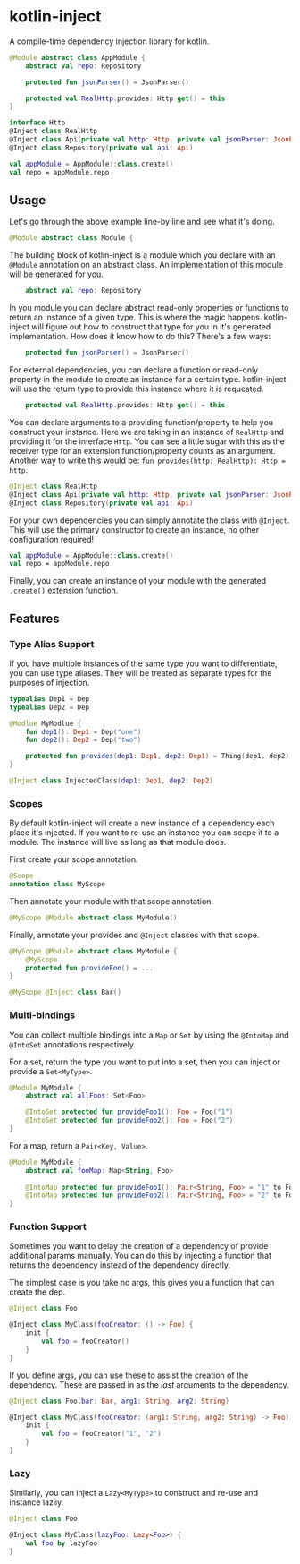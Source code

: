 # kotlin-inject

A compile-time dependency injection library for kotlin.

```kotlin
@Module abstract class AppModule {
    abstract val repo: Repository

    protected fun jsonParser() = JsonParser()

    protected val RealHttp.provides: Http get() = this
}

interface Http
@Inject class RealHttp
@Inject class Api(private val http: Http, private val jsonParser: JsonParser)
@Inject class Repository(private val api: Api)
```
```kotlin
val appModule = AppModule::class.create()
val repo = appModule.repo
```

## Usage

Let's go through the above example line-by line and see what it's doing.

```kotlin
@Module abstract class Module {
```
The building block of kotlin-inject is a module which you declare with an `@Module` annotation on an abstract class. An
implementation of this module will be generated for you.

```kotlin
    abstract val repo: Repository
```
In you module you can declare abstract read-only properties or functions to return an instance of a given type. This is
where the magic happens. kotlin-inject will figure out how to construct that type for you in it's generated
implementation. How does it know how to do this? There's a few ways:

```kotlin
    protected fun jsonParser() = JsonParser()
```
For external dependencies, you can declare a function or read-only property in the module to create an instance for a 
certain type. kotlin-inject will use the return type to provide this instance where it is requested.

```kotlin
    protected val RealHttp.provides: Http get() = this
```
You can declare arguments to a providing function/property to help you construct your instance. Here we are taking in an
instance of `RealHttp` and providing it for the interface `Http`. You can see a little sugar with this as the receiver 
type for an extension function/property counts as an argument. Another way to write this would be:
`fun provides(http: RealHttp): Http = http`.

```kotlin
@Inject class RealHttp
@Inject class Api(private val http: Http, private val jsonParser: JsonParser)
@Inject class Repository(private val api: Api)
```
For your own dependencies you can simply annotate the class with `@Inject`. This will use the primary constructor to
create an instance, no other configuration required!

```kotlin
val appModule = AppModule::class.create()
val repo = appModule.repo
```

Finally, you can create an instance of your module with the generated `.create()` extension function.

## Features

### Type Alias Support

If you have multiple instances of the same type you want to differentiate, you can use type aliases. They will be 
treated as separate types for the purposes of injection.

```kotlin
typealias Dep1 = Dep
typealias Dep2 = Dep

@Modlue MyModlue {
    fun dep1(): Dep1 = Dep("one")
    fun dep2(): Dep2 = Dep("two")

    protected fun provides(dep1: Dep1, dep2: Dep1) = Thing(dep1, dep2)
}

@Inject class InjectedClass(dep1: Dep1, dep2: Dep2)
```

### Scopes

By default kotlin-inject will create a new instance of a dependency each place it's injected. If you want to re-use an
instance you can scope it to a module. The instance will live as long as that module does.

First create your scope annotation.
```kotlin
@Scope
annotation class MyScope
```

Then annotate your module with that scope annotation.

```kotlin
@MyScope @Module abstract class MyModule()
```

Finally, annotate your provides and `@Inject` classes with that scope.

```kotlin
@MyScope @Module abstract class MyModule {
    @MyScope
    protected fun provideFoo() = ...
}

@MyScope @Inject class Bar()
```

### Multi-bindings

You can collect multiple bindings into a `Map` or `Set` by using the `@IntoMap` and `@IntoSet` annotations respectively.

For a set, return the type you want to put into a set, then you can inject or provide a `Set<MyType>`.

```kotlin
@Module MyModule {
    abstract val allFoos: Set<Foo>

    @IntoSet protected fun provideFoo1(): Foo = Foo("1")
    @IntoSet protected fun provideFoo2(): Foo = Foo("2")
}
```

For a map, return a `Pair<Key, Value>`.

```kotlin
@Module MyModule {
    abstract val fooMap: Map<String, Foo>
    
    @IntoMap protected fun provideFoo1(): Pair<String, Foo> = "1" to Foo("1")
    @IntoMap protected fun provideFoo2(): Pair<String, Foo> = "2" to Foo("2")
}
```

### Function Support

Sometimes you want to delay the creation of a dependency of provide additional params manually. You can do this by 
injecting a function that returns the dependency instead of the dependency directly.

The simplest case is you take no args, this gives you a function that can create the dep.

```kotlin
@Inject class Foo

@Inject class MyClass(fooCreator: () -> Foo) {
    init {
        val foo = fooCreator()
    }
}
```

If you define args, you can use these to assist the creation of the dependency. These are passed in as the _last_ 
arguments to the dependency.

```kotlin
@Inject class Foo(bar: Bar, arg1: String, arg2: String)

@Inject class MyClass(fooCreator: (arg1: String, arg2: String) -> Foo) {
    init {
        val foo = fooCreator("1", "2")
    }
}
```

### Lazy

Similarly, you can inject a `Lazy<MyType>` to construct and re-use and instance lazily.

```kotlin
@Inject class Foo

@Inject class MyClass(lazyFoo: Lazy<Foo>) {
    val foo by lazyFoo
}
```